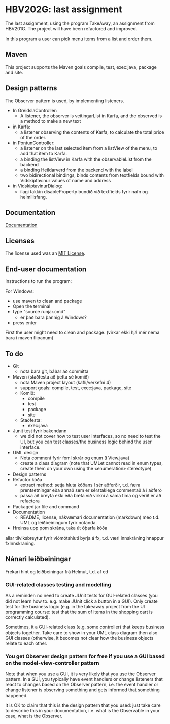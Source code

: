 # HBV202G: last assignment

The last assignment, using the program TakeAway, an assignment from HBV201G. The project will have been refactored and
improved.

In this program a user can pick menu items from a list and order them.

## Maven

This project supports the Maven goals compile, test, exec:java, package and site.

## Design patterns

The Observer pattern is used, by implementing listeners.

- In GreidslaController: 
  - A listener, the observer is veitingarList in Karfa, and the observed is a method to make a
          new text
- in Karfa: 
  - a listener observing the contents of Karfa, to calculate the total price of the order.
- in PontunController: 
  - a listener on the last selected item from a listView of the menu, to add that item to Karfa.
  - a binding the listView in Karfa with the observableList<Veitingar> from the backend
  - a binding Heildarverd from the backend with the label
  - two bidirectional bindings, binds contents from textfields bound with Vidskiptavinur values of name and address
- in VidskiptavinurDialog: 
  - ilagi takkin disableProperty bundið við textfields fyrir nafn og heimilisfang.

## Documentation

[Documentation](src/site/markdown/documentation.md)

## Licenses

The license used was an [MIT License](LICENSE).

## End-user documentation

Instructions to run the program:

For Windows:

- use maven to clean and package
- Open the terminal
- type "source runjar.cmd"
    - er það bara þannig á Windows?
- press enter

First the user might need to clean and package. (virkar ekki hjá mér nema bara í maven flipanum)

## To do

- Git
    - nota bara git, báðar að committa
- Maven (staðfesta að þetta sé komið)
    - nota Maven project layout (kafli/verkefni 4)
    - support goals: compile, test, exec:java, package, site
    - Komið:
        - compile
        - test
        - package
        - site
    - Staðfesta:
        - exec:java
- Junit test fyrir bakendann
    - we did not cover how to test user interfaces, so no need to test the UI, but you can test classes/the business
      logic behind the user interface.
- UML design
    - Nota comment fyrir fxml skrár og enum (í View.java)
    - create a class diagram (note that UMLet cannot read in enum types, create them on your own using the «enumeration»
      stereotype)
- Design patterns
- Refactor kóða
    - extract method: setja hluta kóðans í sér aðferðir, t.d. færa prentsetningar eða annað sem er sérstaklega commentað
      á í aðferð
    - passa að breyta ekki eða bæta við virkni á sama tíma og verið er að refactora
- Packaged jar file and command
- Documentation
    - README, license, nákvæmari documentation (markdown) með t.d. UML og leiðbeiningum fyrir notanda.
- Hreinsa upp pom skrána, taka út óþarfa kóða

allar tilviksbreytur fyrir viðmótshluti byrja á fx, t.d. væri innskráning hnappur fxInnskraning.

## Nánari leiðbeiningar

Frekari hint og leiðbeiningar frá Helmut, t.d. af ed

### GUI-related classes testing and modelling

As a reminder: no need to create JUnit tests for GUI-related classes (you did not learn how to. e.g. make JUnit click a
button in a GUI). Only create test for the business logic (e.g. in the takeaway project from the UI programming course:
test that the sum of items in the shopping cart is correctly calculated).

Sometimes, it a GUI-related class (e.g. some controller) that keeps business objects together. Take care to show in your
UML class diagram then also GUI classes (otherwise, it becomes not clear how the business objects relate to each other.

### You get Observer design pattern for free if you use a GUI based on the model-view-controller pattern

Note that when you use a GUI, it is very likely that you use the Observer pattern. In a GUI, you typically have event
handlers or change listeners that react to changes based on the Observer pattern, i.e. the event handler or change
listener is observing something and gets informed that something happened.

It is OK to claim that this is the design pattern that you used: just take care to describe this in your documentation,
i.e. what is the Observable in your case, what is the Observer.

